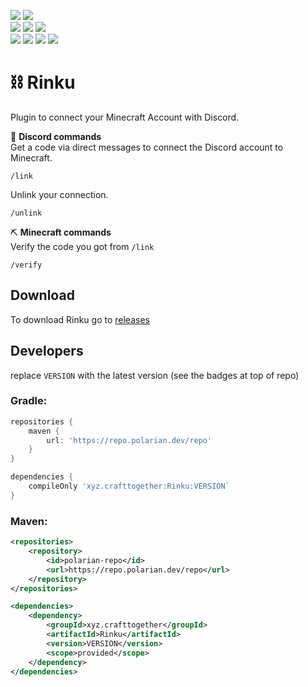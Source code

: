 [![](https://img.shields.io/badge/Discord-7289DA?style=for-the-badge&logo=discord&logoColor=white)](https://discord.gg/zSWjKVvfNy)
[![](https://img.shields.io/badge/GitHub-100000?style=for-the-badge&logo=github&logoColor=white)](https://github.com/CraftTogether) <BR>
[![](https://img.shields.io/github/v/release/CraftTogether/Rinku?color=brightgreen&label=Plugin%20version)](https://github.com/CraftTogether/Rinku/releases)
[![](https://img.shields.io/github/v/tag/CraftTogether/Rinku?color=brightgreen&label=API%20version)](https://repo.polarian.dev/repo/xyz/crafttogether/Rinku/)
![](https://img.shields.io/badge/Maintained%3F-yes-green.svg) <BR>
[![](https://img.shields.io/github/downloads/CraftTogether/rinku/total.svg)](https://github.com/CraftTogether/rinku/releases)
![](https://img.shields.io/github/issues/CraftTogether/rinku.svg)
![](https://img.shields.io/github/issues-pr/CraftTogether/rinku.svg)
![](https://img.shields.io/github/repo-size/CraftTogether/Rinku)
# ⛓ Rinku

Plugin to connect your Minecraft Account with Discord.

💬 **Discord commands**  
Get a code via direct messages to connect the Discord account to Minecraft.
```
/link
```
Unlink your connection.
```
/unlink
```

⛏ **Minecraft commands**  
Verify the code you got from `/link`
```
/verify
```

## Download
To download Rinku go to [releases](https://github.com/CraftTogether/Rinku/releases)

## Developers
replace `VERSION` with the latest version (see the badges at top of repo)
### Gradle:
```gradle
repositories {
    maven {
        url: 'https://repo.polarian.dev/repo'
    }
}
```

```gradle
dependencies {
    compileOnly 'xyz.crafttogether:Rinku:VERSION`
}
```
### Maven:
```xml
<repositories>
    <repository>
        <id>polarian-repo</id>
        <url>https://repo.polarian.dev/repo</url>
    </repository>
</repositories>
```

```xml
<dependencies>
    <dependency>
        <groupId>xyz.crafttogether</groupId>
        <artifactId>Rinku</artifactId>
        <version>VERSION</version>
        <scope>provided</scope>
    </dependency>
</dependencies>
```